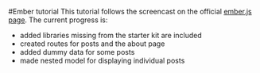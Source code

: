 #Ember tutorial
This tutorial follows the screencast on the official [ember.js page](http://emberjs.com).  The current progress is:

* added libraries missing from the starter kit are included
* created routes for posts and the about page
* added dummy data for some posts
* made nested model for displaying individual posts
